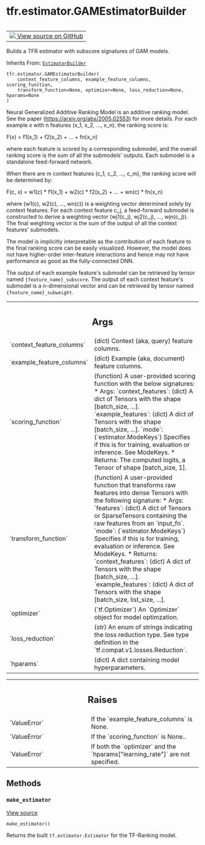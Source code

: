 <div itemscope itemtype="http://developers.google.com/ReferenceObject">
<meta itemprop="name" content="tfr.estimator.GAMEstimatorBuilder" />
<meta itemprop="path" content="Stable" />
<meta itemprop="property" content="__init__"/>
<meta itemprop="property" content="make_estimator"/>
</div>

# tfr.estimator.GAMEstimatorBuilder

<!-- Insert buttons and diff -->

<table class="tfo-notebook-buttons tfo-api" align="left">

<td>
  <a target="_blank" href="https://github.com/tensorflow/ranking/tree/master/tensorflow_ranking/python/estimator.py">
    <img src="https://www.tensorflow.org/images/GitHub-Mark-32px.png" />
    View source on GitHub
  </a>
</td>
</table>

Builds a TFR estimator with subscore signatures of GAM models.

Inherits From: [`EstimatorBuilder`](../../tfr/estimator/EstimatorBuilder.md)

<pre class="devsite-click-to-copy prettyprint lang-py tfo-signature-link">
<code>tfr.estimator.GAMEstimatorBuilder(
    context_feature_columns, example_feature_columns, scoring_function,
    transform_function=None, optimizer=None, loss_reduction=None, hparams=None
)
</code></pre>

<!-- Placeholder for "Used in" -->

Neural Generalized Additive Ranking Model is an additive ranking model. See the
paper (https://arxiv.org/abs/2005.02553) for more details. For each example x
with n features (x_1, x_2, ..., x_n), the ranking score is:

F(x) = f1(x_1) + f2(x_2) + ... + fn(x_n)

where each feature is scored by a corresponding submodel, and the overall
ranking score is the sum of all the submodels' outputs. Each submodel is a
standalone feed-forward network.

When there are m context features (c_1, c_2, ..., c_m), the ranking score will
be determined by:

F(c, x) = w1(c) * f1(x_1) + w2(c) * f2(x_2) + ... + wn(c) * fn(x_n)

where (w1(c), w2(c), ..., wn(c)) is a weighting vector determined solely by
context features. For each context feature c_j, a feed-forward submodel is
constructed to derive a weighting vector (wj1(c_j), wj2(c_j), ..., wjn(c_j)).
The final weighting vector is the sum of the output of all the context features'
submodels.

The model is implicitly interpretable as the contribution of each feature to the
final ranking score can be easily visualized. However, the model does not have
higher-order inter-feature interactions and hence may not have performance as
good as the fully-connected DNN.

The output of each example feature's submodel can be retrieved by tensor named
`{feature_name}_subscore`. The output of each context feature's submodel is a
n-dimensional vector and can be retrieved by tensor named
`{feature_name}_subweight`.

<!-- Tabular view -->

 <table class="responsive fixed orange">
<colgroup><col width="214px"><col></colgroup>
<tr><th colspan="2"><h2 class="add-link">Args</h2></th></tr>

<tr>
<td>
`context_feature_columns`
</td>
<td>
(dict) Context (aka, query) feature columns.
</td>
</tr><tr>
<td>
`example_feature_columns`
</td>
<td>
(dict) Example (aka, document) feature columns.
</td>
</tr><tr>
<td>
`scoring_function`
</td>
<td>
(function) A user-provided scoring function with the
below signatures:
* Args:
`context_features`: (dict) A dict of Tensors with the shape
[batch_size, ...].
`example_features`: (dict) A dict of Tensors with the shape
[batch_size, ...].
`mode`: (`estimator.ModeKeys`) Specifies if this is for training,
evaluation or inference. See ModeKeys.
* Returns: The computed logits, a Tensor of shape [batch_size, 1].
</td>
</tr><tr>
<td>
`transform_function`
</td>
<td>
(function) A user-provided function that transforms
raw features into dense Tensors with the following signature:
* Args:
`features`: (dict) A dict of Tensors or SparseTensors containing the
raw features from an `input_fn`.
`mode`: (`estimator.ModeKeys`) Specifies if this is for training,
evaluation or inference. See ModeKeys.
* Returns:
`context_features`: (dict) A dict of Tensors with the shape
[batch_size, ...].
`example_features`: (dict) A dict of Tensors with the shape
[batch_size, list_size, ...].
</td>
</tr><tr>
<td>
`optimizer`
</td>
<td>
(`tf.Optimizer`) An `Optimizer` object for model optimzation.
</td>
</tr><tr>
<td>
`loss_reduction`
</td>
<td>
(str) An enum of strings indicating the loss reduction
type. See type definition in the `tf.compat.v1.losses.Reduction`.
</td>
</tr><tr>
<td>
`hparams`
</td>
<td>
(dict) A dict containing model hyperparameters.
</td>
</tr>
</table>

<!-- Tabular view -->

 <table class="responsive fixed orange">
<colgroup><col width="214px"><col></colgroup>
<tr><th colspan="2"><h2 class="add-link">Raises</h2></th></tr>

<tr>
<td>
`ValueError`
</td>
<td>
If the `example_feature_columns` is None.
</td>
</tr><tr>
<td>
`ValueError`
</td>
<td>
If the `scoring_function` is None..
</td>
</tr><tr>
<td>
`ValueError`
</td>
<td>
If both the `optimizer` and the `hparams["learning_rate"]`
are not specified.
</td>
</tr>
</table>

## Methods

<h3 id="make_estimator"><code>make_estimator</code></h3>

<a target="_blank" href="https://github.com/tensorflow/ranking/tree/master/tensorflow_ranking/python/estimator.py">View
source</a>

<pre class="devsite-click-to-copy prettyprint lang-py tfo-signature-link">
<code>make_estimator()
</code></pre>

Returns the built `tf.estimator.Estimator` for the TF-Ranking model.
